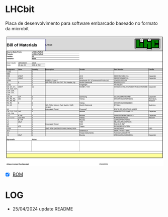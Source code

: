 # LHCbit
Placa de desenvolvimento para software embarcado baseado no formato da microbit




![LHCbit](Imagens/BOM-LHCbit.png)
- [x] [BOM](Templates/BOM-LHCbit.xlsx)


# LOG
- 25/04/2024 update README
